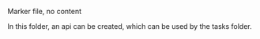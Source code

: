 

Marker file, no content 

In this folder, an api can be created, which can be used by the tasks folder.